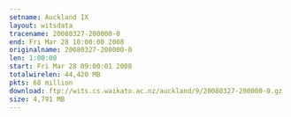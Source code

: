 ```yaml
---
setname: Auckland IX
layout: witsdata
tracename: 20080327-200000-0
end: Fri Mar 28 10:00:00 2008
originalname: 20080327-200000-0
len: 1:00:00
start: Fri Mar 28 09:00:01 2008
totalwirelen: 44,420 MB
pkts: 68 million
download: ftp://wits.cs.waikato.ac.nz/auckland/9/20080327-200000-0.gz
size: 4,791 MB
---
```

